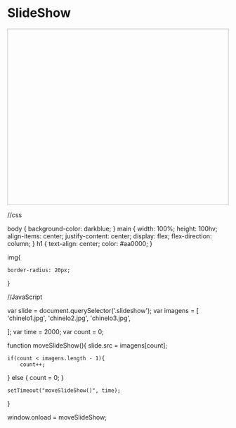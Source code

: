<!DOCTYPE html>
<html lang="pt-br">
<head>
    <meta charset="UTF-8">
    <meta http-equiv="X-UA-Compatible" content="IE=edge">
    <meta name="viewport" content="width=device-width, initial-scale=1.0">
    <title>Slides</title>
    <link rel="stylesheet" href="styles.css">
</head>
<body>
    <main>
        <h1>SlideShow</h1>
        <img class="slideshow" width="600" height="400"/>
    </main>
    <script src="script.js"></script>
</body>
</html>


//css 

body {
    background-color: darkblue;
}
main {
    width: 100%;
    height: 100hv;
    align-items: center;
    justify-content: center;
    display: flex;
    flex-direction: column;
}
h1 {
    text-align: center;
    color: #aa0000;
}

img{

    border-radius: 20px;
}

//JavaScript

var slide = document.querySelector('.slideshow');
var imagens = [
      'chinelo1.jpg',
      'chinelo2.jpg',
      'chinelo3.jpg',

];
var time = 2000;
var count = 0;

function moveSlideShow(){
    slide.src = imagens[count];

    if(count < imagens.length - 1){
        count++;
} else {
        count = 0;
   }

    setTimeout("moveSlideShow()", time);

   }

window.onload = moveSlideShow;
